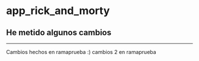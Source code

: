 # app_rick_and_morty

He metido algunos cambios
-------
-------

Cambios hechos en ramaprueba :)
cambios 2 en ramaprueba